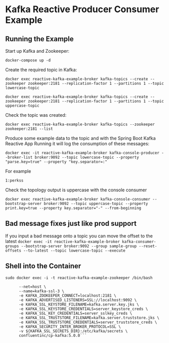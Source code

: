 # Kafka Reactive Producer Consumer Example

## Running the Example


Start up Kafka and Zookeeper:

`docker-compose up -d`

Create the required topic in Kafka:

```docker exec reactive-kafka-example-broker kafka-topics --create --zookeeper zookeeper:2181 --replication-factor 1 --partitions 1 --topic lowercase-topic```

```docker exec reactive-kafka-example-broker kafka-topics --create --zookeeper zookeeper:2181 --replication-factor 1 --partitions 1 --topic uppercase-topic```

Check the topic was created:

```docker exec reactive-kafka-example-broker kafka-topics --zookeeper zookeeper:2181 --list```

Produce some example data to the topic and with the Spring Boot Kafka Reactive App Running it will log the consumption of these messages:

```docker exec -it reactive-kafka-example-broker kafka-console-producer --broker-list broker:9092 --topic lowercase-topic --property "parse.key=true" --property "key.separator=:"```
              
For example

```1:perkss```                                                                                         

Check the topology output is uppercase with the console consumer

```docker exec reactive-kafka-example-broker kafka-console-consumer --bootstrap-server broker:9092 --topic uppercase-topic --property print.key=true --property key.separator="-" --from-beginning```


## Bad message fixes just like prod support
If you input a bad message onto a topic you can move the offset to the latest
`docker exec -it reactive-kafka-example-broker kafka-consumer-groups --bootstrap-server broker:9092 --group sample-group --reset-offsets --to-latest --topic lowercase-topic --execute`


## Shell into the Container

```sudo docker exec -i -t reactive-kafka-example-zookeeper /bin/bash```



```docker run \
      --net=host \
      --name=kafka-ssl-3 \
      -e KAFKA_ZOOKEEPER_CONNECT=localhost:2181 \
      -e KAFKA_ADVERTISED_LISTENERS=SSL://localhost:9092 \
      -e KAFKA_SSL_KEYSTORE_FILENAME=kafka.server.key.jks \
      -e KAFKA_SSL_KEYSTORE_CREDENTIALS=server_keystore_creds \
      -e KAFKA_SSL_KEY_CREDENTIALS=server_sslkey_creds \
      -e KAFKA_SSL_TRUSTSTORE_FILENAME=kafka.server.truststore.jks \
      -e KAFKA_SSL_TRUSTSTORE_CREDENTIALS=server_truststore_creds \
      -e KAFKA_SECURITY_INTER_BROKER_PROTOCOL=SSL \
      -v ${KAFKA_SSL_SECRETS_DIR}:/etc/kafka/secrets \
      confluentinc/cp-kafka:5.0.0```
